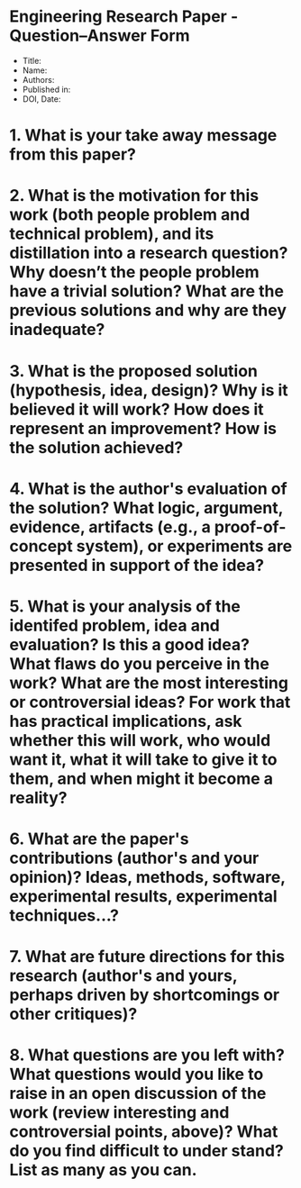 
# Engineering Research Paper - Question–Answer Form

+ Title:
+ Name:
+ Authors:
+ Published in:
+ DOI, Date: 

# 1. What is your take away message from this paper?   

# 2. What is the motivation for this work (both people problem and technical problem), and its distillation into a research question? Why doesn’t the people problem have a trivial solution? What are the previous solutions and why are they inadequate?

# 3. What is the proposed solution (hypothesis, idea, design)? Why is it believed it will work? How does it represent an improvement? How is the solution achieved?

# 4. What is the author's evaluation of the solution? What logic, argument, evidence, artifacts (e.g., a proof-of-concept system), or experiments are presented in support of the idea?

# 5. What is your analysis of the identifed problem, idea and evaluation? Is this a good idea? What flaws do you perceive in the work? What are the most interesting or controversial ideas? For work that has practical implications, ask whether this will work, who would want it, what it will take to give it to them, and when might it become a reality?

# 6. What are the paper's contributions (author's and your opinion)? Ideas, methods, software, experimental results, experimental techniques...?

# 7. What are future directions for this research (author's and yours, perhaps driven by shortcomings or other critiques)?

# 8. What questions are you left with? What questions would you like to raise in an open discussion of the work (review interesting and controversial points, above)? What do you find difficult to under stand? List as many as you can.
